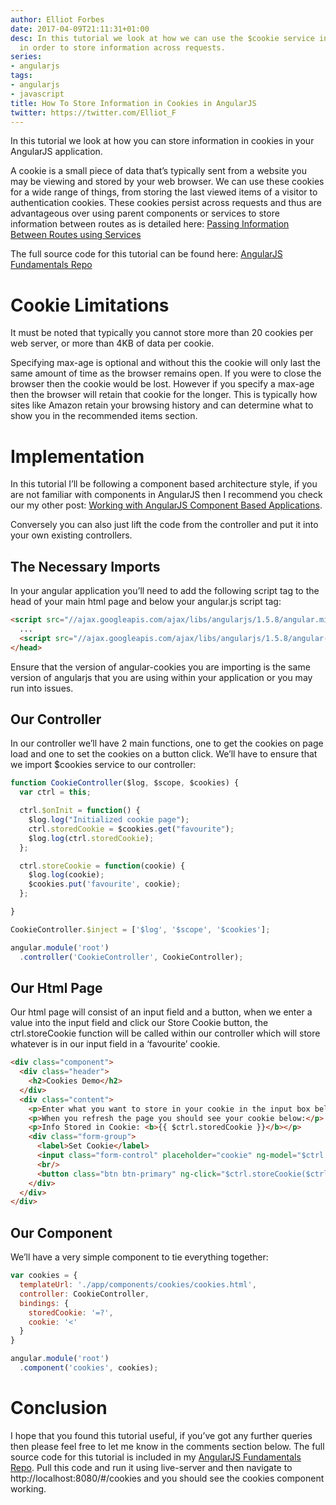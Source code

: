 ```yaml
---
author: Elliot Forbes
date: 2017-04-09T21:11:31+01:00
desc: In this tutorial we look at how we can use the $cookie service in angularjs
  in order to store information across requests.
series:
- angularjs
tags:
- angularjs
- javascript
title: How To Store Information in Cookies in AngularJS
twitter: https://twitter.com/Elliot_F
---
```


In this tutorial we look at how you can store information in cookies in your AngularJS application. 


A cookie is a small piece of data that’s typically sent from a website you may be viewing and stored by your web browser. We can use these cookies for a wide range of things, from storing the last viewed items of a visitor to authentication cookies. These cookies persist across requests and thus are advantageous over using parent components or services to store information between routes as is detailed here: [Passing Information Between Routes using Services](/javascript/angularjs/passing-data-between-routes-angularjs/)


<div class="github-link">The full source code for this tutorial can be found here: <a href="https://github.com/elliotforbes/angularjs-fundamentals">AngularJS Fundamentals Repo</a></div>

# Cookie Limitations

It must be noted that typically you cannot store more than 20 cookies per web server, or more than 4KB of data per cookie. 

Specifying max-age is optional and without this the cookie will only last the same amount of time as the browser remains open. If you were to close the browser then the cookie would be lost. However if you specify a max-age then the browser will retain that cookie for the longer. This is typically how sites like Amazon retain your browsing history and can determine what to show you in the recommended items section.

# Implementation


In this tutorial I’ll be following a component based architecture style, if you are not familiar with components in AngularJS then I recommend you check our my other post: [Working with AngularJS Component Based Applications](/javascript/angularjs/working-with-angularjs-component-applications/).


Conversely you can also just lift the code from the controller and put it into your own existing controllers.


## The Necessary Imports


In your angular application you’ll need to add the following script tag to the head of your main html page and below your angular.js script tag:


```html
<script src="//ajax.googleapis.com/ajax/libs/angularjs/1.5.8/angular.min.js"></script>
  ...
  <script src="//ajax.googleapis.com/ajax/libs/angularjs/1.5.8/angular-cookies.min.js"></script>
</head>
```


Ensure that the version of angular-cookies you are importing is the same version of angularjs that you are using within your application or you may run into issues.


## Our Controller


In our controller we’ll have 2 main functions, one to get the cookies on page load and one to set the cookies on a button click. We’ll have to ensure that we import $cookies service to our controller:


```js
function CookieController($log, $scope, $cookies) {
  var ctrl = this;

  ctrl.$onInit = function() {
    $log.log("Initialized cookie page");
    ctrl.storedCookie = $cookies.get("favourite");
    $log.log(ctrl.storedCookie);  
  };

  ctrl.storeCookie = function(cookie) {
    $log.log(cookie);
    $cookies.put('favourite', cookie);
  };

}

CookieController.$inject = ['$log', '$scope', '$cookies'];

angular.module('root')
  .controller('CookieController', CookieController);
```


## Our Html Page


Our html page will consist of an input field and a button, when we enter a value into the input field and click our Store Cookie button, the ctrl.storeCookie function will be called within our controller which will store whatever is in our input field in a ‘favourite’ cookie. 


```html
<div class="component">
  <div class="header">
    <h2>Cookies Demo</h2>
  </div>
  <div class="content">
    <p>Enter what you want to store in your cookie in the input box below and click the submit button.</p>
    <p>When you refresh the page you should see your cookie below:</p>
    <p>Info Stored in Cookie: <b>{{ $ctrl.storedCookie }}</b></p>
    <div class="form-group">
      <label>Set Cookie</label>
      <input class="form-control" placeholder="cookie" ng-model="$ctrl.cookie"/>
      <br/>
      <button class="btn btn-primary" ng-click="$ctrl.storeCookie($ctrl.cookie)">Store Cookie</button>
    </div>
  </div>
</div>
```


## Our Component


We’ll have a very simple component to tie everything together:


```js
var cookies = {
  templateUrl: './app/components/cookies/cookies.html',
  controller: CookieController,
  bindings: {
    storedCookie: '=?',
    cookie: '<'
  }
}

angular.module('root')
  .component('cookies', cookies);
```


# Conclusion


I hope that you found this tutorial useful, if you’ve got any further queries then please feel free to let me know in the comments section below. The full source code for this tutorial is included in my [AngularJS Fundamentals Repo](https://github.com/elliotforbes/angularjs-fundamentals). Pull this code and run it using live-server and then navigate to http://localhost:8080/#/cookies and you should see the cookies component working.